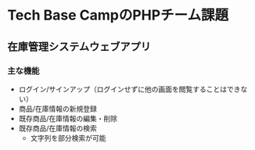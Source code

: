 # Tech Base CampのPHPチーム課題
## 在庫管理システムウェブアプリ

### 主な機能
- ログイン/サインアップ（ログインせずに他の画面を閲覧することはできない）
- 商品/在庫情報の新規登録
- 既存商品/在庫情報の編集・削除
- 既存商品/在庫情報の検索
  - 文字列を部分検索が可能

